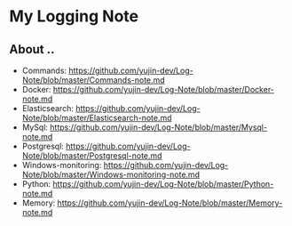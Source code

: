 # My Logging Note

## About .. 
- Commands: https://github.com/yujin-dev/Log-Note/blob/master/Commands-note.md
- Docker: https://github.com/yujin-dev/Log-Note/blob/master/Docker-note.md
- Elasticsearch: https://github.com/yujin-dev/Log-Note/blob/master/Elasticsearch-note.md
- MySql: https://github.com/yujin-dev/Log-Note/blob/master/Mysql-note.md
- Postgresql: https://github.com/yujin-dev/Log-Note/blob/master/Postgresql-note.md
- Windows-monitoring: https://github.com/yujin-dev/Log-Note/blob/master/Windows-monitoring-note.md
- Python: https://github.com/yujin-dev/Log-Note/blob/master/Python-note.md
- Memory: https://github.com/yujin-dev/Log-Note/blob/master/Memory-note.md